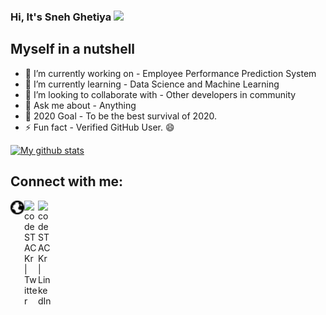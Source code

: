 ### Hi, It's Sneh Ghetiya <img src="https://media.giphy.com/media/hvRJCLFzcasrR4ia7z/giphy.gif" width="25px">
## Myself in a nutshell
- 🔭 I’m currently working on - Employee Performance Prediction System
- 🌱 I’m currently learning - Data Science and Machine Learning
- 👯 I’m looking to collaborate with - Other developers in community
- 💬 Ask me about - Anything
- 🥅 2020 Goal - To be the best survival of 2020.
- ⚡ Fun fact - Verified GitHub User. :smile:
<!-- Sneh7539 means username in below README.md -->
<!-- Also feel free to update second URL to any URL -->
[![My github stats](https://github-readme-stats.vercel.app/api?username=Sneh7539&count_private=true&include_all_commits=true&theme=tokyonight)](https://Sneh7539.github.io)
## Connect with me:
[<img align="left" alt="codeSTACKr.com" width="22px" src="https://raw.githubusercontent.com/iconic/open-iconic/master/svg/globe.svg" />][website]
[<img align="left" alt="codeSTACKr | Twitter" width="22px" src="https://cdn.jsdelivr.net/npm/simple-icons@v3/icons/twitter.svg" />][twitter]
[<img align="left" alt="codeSTACKr | LinkedIn" width="22px" src="https://cdn.jsdelivr.net/npm/simple-icons@v3/icons/linkedin.svg" />][linkedin]
<br />
<!-- Optional if you have blogs -->
<!-- BLOG-POST-LIST:START -->
<!-- BLOG-POST-LIST:END -->
<!-- This section you create this variables that are used above -->
[website]: https://sneh7539.github.io/
[twitter]: https://twitter.com/SnehPat37472274/
[linkedin]: https://www.linkedin.com/in/sneh-ghetiya-691652142/
